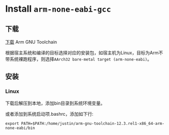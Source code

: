 # Install `arm-none-eabi-gcc`

## 下载

[下载](https://developer.arm.com/downloads/-/arm-gnu-toolchain-downloads) Arm GNU Toolchain

根据宿主系统和编译的目标选择对应的安装包，如宿主机为Linux，目标为Arm不带系统裸跑程序，则选择`AArch32 bare-metal target (arm-none-eabi)`。

## 安装

### Linux

下载后解压到本地，添加bin目录到系统环境变量。

或者添加到系统启动项.bashrc，添加如下行:

```
export PATH=$PATH:/home/justin/arm-gnu-toolchain-12.3.rel1-x86_64-arm-none-eabi/bin
```
